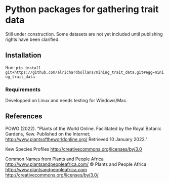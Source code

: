 # Python packages for gathering trait data

Still under construction. Some datasets are not yet included until publishing rights have been clarified.

## Installation

Run:
`pip install git+https://github.com/alrichardbollans/mining_trait_data.git#egg=mining_trait_data`

### Requirements

Developped on Linux and needs testing for Windows/Mac.

## References
POWO (2022). "Plants of the World Online. Facilitated by the Royal Botanic Gardens, Kew. Published on the Internet; http://www.plantsoftheworldonline.org/
Retrieved 10 January 2022."

Kew Species Profiles
http://creativecommons.org/licenses/by/3.0

Common Names from Plants and People Africa 
http://www.plantsandpeopleafrica.com/
© Plants and People Africa 
http://www.plantsandpeopleafrica.com http://creativecommons.org/licenses/by/3.0/